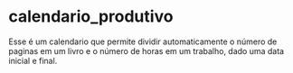 # calendario_produtivo
Esse é um calendario que permite dividir automaticamente o número de paginas em um livro e o número de horas em um trabalho, dado uma data inicial e final.
